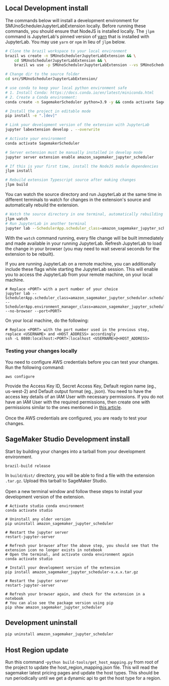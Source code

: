 

## Local Development install

The commands below will install a development environment for
SMUnoSchedulerJupyterLabExtension locally. Before running these commands, you should ensure that NodeJS is
installed locally. The `jlpm` command is JupyterLab's pinned version of
[yarn](https://yarnpkg.com/) that is installed with JupyterLab. You may use
`yarn` or `npm` in lieu of `jlpm` below.

```bash
# Clone the brazil workspace to your local environment
brazil ws create -n SMUnoSchedulerJupyterLabExtension && \
    cd SMUnoSchedulerJupyterLabExtension && \
    brazil ws use -p SMUnoSchedulerJupyterLabExtension --vs SMUnoSchedulerJupyterLabExtension/development

# Change dir to the source folder
cd src/SMUnoSchedulerJupyterLabExtension/

# use conda to keep your local python environment safe
# 1. Install Conda: https://docs.conda.io/en/latest/miniconda.html
# 2. Create a Conda environment:
conda create -n SagemakerScheduler python=3.9 -y && conda activate SagemakerScheduler # needed only once

# Install the project in editable mode
pip install -e ".[dev]"

# Link your development version of the extension with JupyterLab
jupyter labextension develop . --overwrite

# Activate your environment
conda activate SagemakerScheduler

# Server extension must be manually installed in develop mode
jupyter server extension enable amazon_sagemaker_jupyter_scheduler

# If this is your first time, install the NodeJS module dependencies
jlpm install

# Rebuild extension Typescript source after making changes
jlpm build
```

You can watch the source directory and run JupyterLab at the same time in
different terminals to watch for changes in the extension's source and
automatically rebuild the extension.

```bash
# Watch the source directory in one terminal, automatically rebuilding when needed
jlpm watch
# Run JupyterLab in another terminal
jupyter lab --SchedulerApp.scheduler_class=amazon_sagemaker_jupyter_scheduler.scheduler.SageMakerScheduler --SchedulerApp.environment_manager_class=amazon_sagemaker_jupyter_scheduler.environments.SagemakerEnvironmentManager
```

With the `watch` command running, every file change will be built immediately
and made available in your running JupyterLab. Refresh JupyterLab to load the
change in your browser (you may need to wait several seconds for the extension
to be rebuilt).

If you are running JupyterLab on a remote machine, you can additionally include these flags while starting the JupyterLab session. This will enable you to access the JupyterLab from your remote machine, on your local machine.
```
# Replace <PORT> with a port number of your choice
jupyter lab --SchedulerApp.scheduler_class=amazon_sagemaker_jupyter_scheduler.scheduler.SageMakerScheduler --SchedulerApp.environment_manager_class=amazon_sagemaker_jupyter_scheduler.environments.SagemakerEnvironmentManager --no-browser --port<PORT>
```
On your local machine, do the following:
```
# Replace <PORT> with the port number used in the previous step, replace <USERNAME> and <HOST_ADDRESS> accordingly
ssh -L 8080:localhost:<PORT>:localhost <USERNAME>@<HOST_ADDRESS>
```

### Testing your changes locally
You need to configure AWS credentials before you can test your changes. Run the following command:
```
aws configure
```
Provide the Access Key ID, Secret Access Key, Default region name (eg., us-west-2) and Default output format (eg., json). You need to have the access key details of an IAM User with necessary permissions. 
If you do not have an IAM User with the required permissions, then create one with permissions similar to the ones mentioned in [this article](https://aws.amazon.com/blogs/machine-learning/schedule-your-notebooks-from-any-jupyterlab-environment-using-the-amazon-sagemaker-jupyterlab-extension/).
<br> <br>
Once the AWS credentials are configured, you are ready to test your changes. 
## SageMaker Studio Development install
Start by building your changes into a tarball from your development environment.
```
brazil-build release
```
In `build/dist/` directory, you will be able to find a file with the extension `.tar.gz`. Upload this tarball to SageMaker Studio. 
<br> <br>
Open a new terminal window and follow these steps to install your development version of the extension.
```
# Activate studio conda environment
conda activate studio

# Uninstall any older version
pip uninstall amazon_sagemaker_jupyter_scheduler

# Restart the jupyter server
restart-jupyter-server

# Refresh your browser after the above step, you should see that the extension icon no longer exists in notebook
# Open the terminal, and activate conda environment again
conda activate studio

# Install your development version of the extension
pip install amazon_sagemaker_jupyter_scheduler-x.x.x.tar.gz

# Restart the jupyter server 
restart-jupyter-server

# Refresh your browser again, and check for the extension in a notebook
# You can also see the package version using pip
pip show amazon_sagemaker_jupyter_scheduler
```

## Development uninstall

```bash
pip uninstall amazon_sagemaker_jupyter_scheduler
```

## Host Region update

Run this command -`python build-tools/get_host_mapping.py` from root of the project to update the host_region_mapping.json file.
This will read the sagemaker latest pricing pages and update the host types. This should be run periodically until we get a dynamic api to get the host type for a region.

